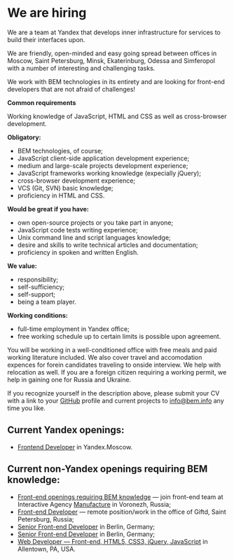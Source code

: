 We are hiring
=============

We are a team at Yandex that develops inner infrastructure for services to build their interfaces upon.

We are friendly, open-minded and easy going spread between offices in Moscow, Saint Petersburg, Minsk, Ekaterinburg, Odessa and Simferopol with a number of interesting and challenging tasks.

We work with BEM technologies in its entirety and are looking for front-end developers that are not afraid of challenges!

**Common requirements**

Working knowledge of JavaScript, HTML and CSS as well as cross-browser development.

**Obligatory:**
  * BEM technologies, of course;
  * JavaScript client-side application development experience;
  * medium and large-scale projects development experience;
  * JavaScript frameworks working knowledge (expecially jQuery);
  * cross-browser development experience;
  * VCS (Git, SVN) basic knowledge;
  * proficiency in HTML and CSS.

**Would be great if you have:**
  * own open-source projects or you take part in anyone;
  * JavaScript code tests writing experience;
  * Unix command line and script languages knowledge;
  * desire and skills to write technical articles and documentation;
  * proficiency in spoken and written English.

**We value:**
  * responsibility;
  * self-sufficiency;
  * self-support;
  * being a team player.

**Working conditions:**
  * full-time employment in Yandex office;
  * free working schedule up to certain limits is possible upon agreement.

You will be working in a well-conditioned office with free meals and paid working literature included. We also cover travel and accomodation expences for forein candidates traveling to onside interview. We help with relocation as well. If you are a foreign citizen requiring a working permit, we help in gaining one for Russia and Ukraine.

If you recognize yourself in the description above, please submit your CV with a link to your [GitHub](https://github.com/) profile and current projects to [info@bem.info](mailto:info@bem.info) any time you like.

Current Yandex openings:
-----------------
  * [Frontend Developer](https://company.yandex.ru/job/vacancies/dev_int_yaservices.xml) in Yandex.Moscow.

Current non-Yandex openings requiring BEM knowledge:
-----------------
  * [Front-end openings requiring BEM knowledge](https://bitbucket.org/manufactura/jobs/) — join front-end team at Interactive Agency [Manufacture](http://factory.mn/) in Voronezh, Russia;
  * [Front-end Developer](http://giftd.ru/jobs/frontend-lead.html) — remote position/work in the office of Giftd, Saint Petersburg, Russia;
  * [Senior Front-end Developer](http://www.deltamethod.com/senior-frontend-developer-mf/) in Berlin, Germany;
  * [Senior Front-end Developer](https://www.linkedin.com/jobs2/view/10839316?trk=vsrp_jobs_res_name&trkInfo=VSRPsearchId%3A1973313181394033367979%2CVSRPtargetId%3A10839316%2CVSRPcmpt%3Aprimary) in Berlin, Germany;
  * [Web Developer — Front-end, HTML5, CSS3, jQuery, JavaScript](http://www.dice.com/job/result/ceiam/JMJO032170) in Allentown, PA, USA.

